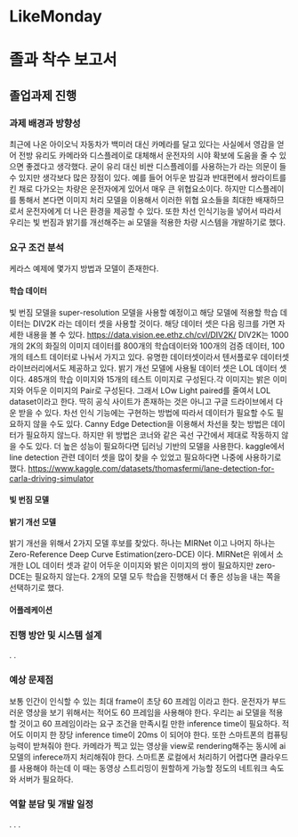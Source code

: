 # LikeMonday
# 졸과 착수 보고서 
## 졸업과제 진행
### 과제 배경과 방향성
최근에 나온 아이오닉 자동차가 백미러 대신 카메라를 달고 있다는 사실에서 영감을 얻어 전방 유리도 카메라와 디스플레이로 대체해서 운전자의 시야 확보에 도움을 줄 수 있으면 좋겠다고 생각했다. 굳이 유리 대신 비싼 디스플레이를 사용하는가 라는 의문이 들 수 있지만 생각보다 많은 장점이 있다. 예를 들어 어두운 밤길과 반대편에서 쌍라이트를 킨 채로 다가오는 차량은 운전자에게 있어서 매우 큰 위협요소이다. 하지만 디스플레이를 통해서 본다면 이미지 처리 모델을 이용해서 이러한 위협 요소들을 최대한 배재하므로서 운전자에게 더 나은 환경을 제공할 수 있다.
또한 차선 인식기능을 넣어서 따라서 우리는 빛 번짐과 밝기를 개선해주는 ai 모델을 적용한 차량 시스템을 개발하기로 했다. 
### 요구 조건 분석
케라스 예제에 몇가지 방법과 모델이 존재한다.
#### 학습 데이터
빛 번짐 모델을 super-resolution 모델을 사용할 예정이고 해당 모델에 적용할 학습 데이터는 DIV2K 라는 데이터 셋을 사용할 것이다. 해당 데이터 셋은 다음 링크를 가면 자세한 내용을 볼 수 있다.
https://data.vision.ee.ethz.ch/cvl/DIV2K/
DIV2K는 1000개의 2K의 화질의 이미지 데이터를 800개의 학습데이터와 100개의 검증 데이터, 100개의 테스트 데이터로 나눠서 가지고 있다. 유명한 데이터셋이라서 텐서플로우 데이터셋 라이브러리에서도 제공하고 있다.
밝기 개선 모델에 사용될 데이터 셋은 LOL 데이터 셋이다. 485개의 학습 이미지와 15개의 테스트 이미지로 구성된다.각 이미지는 밝은 이미지와 어두운 이미지의 Pair로 구성된다. 그래서 LOw Light paired를 줄여서 LOL dataset이라고 한다. 딱히 공식 사이트가 존재하는 것은 아니고 구글 드라이브에서 다운 받을 수 있다.
차선 인식 기능에는 구현하는 방법에 따라서 데이터가 필요할 수도 필요하지 않을 수도 있다. Canny Edge Detection을 이용해서 차선을 찾는 방법은 데이터가 필요하지 않느다. 하지만 위 방법은 코너와 같은 곡선 구간에서 제대로 작동하지 않을 수도 있다. 더 높은 성능이 필요하다면 딥러닝 기반의 모델을 사용한다. kaggle에서 line detection 관련 데이터 셋을 많이 찾을 수 있었고 필요하다면 나중에 사용하기로 했다.
https://www.kaggle.com/datasets/thomasfermi/lane-detection-for-carla-driving-simulator
#### 빛 번짐 모델

#### 밝기 개선 모델
밝기 개선을 위해서 2가지 모델 후보를 찾았다. 하나는 MIRNet 이고 나머지 하나는
Zero-Reference Deep Curve Estimation(zero-DCE) 이다. MIRNet은 위에서 소개한 LOL 데이터 셋과 같이 어두운 이미지와 밝은 이미지의 쌍이 필요하지만 zero-DCE는 필요하지 않는다. 2개의 모델 모두 학습을 진행해서 더 좋은 성능을 내는 쪽을 선택하기로 했다.


#### 어플레케이션
### 진행 방안 및 시스템 설계
.
.

### 예상 문제점
보통 인간이 인식할 수 있는 최대 frame이 초당 60 프레임 이라고 한다. 운전자가 부드러운 영상을 보기 위해서는 적어도 60 프레임을 사용해야 한다. 우리는 ai 모델을 적용할 것이고 60 프레임이라는 요구 조건을 만족시킬 만한 inference time이 필요하다. 적어도 이미지 한 장당 inference time이 20ms 이 되어야 한다.
또한 스마트폰의 컴퓨팅 능력이 받쳐줘야 한다. 카메라가 찍고 있는 영상을 view로 rendering해주는 동시에 ai모델의 inferece까지 처리해줘야 한다. 스마트폰 로컬에서 처리하기 어렵다면 클라우드를 사용해야 하는데 이 때는 동영상 스트리밍이 원할하게 가능할 정도의 네트워크 속도와 서버가 필요하다.
### 역할 분담 및 개발 일정
.
.
.
